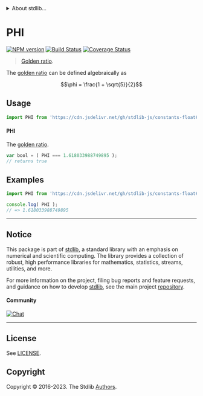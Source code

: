 <!--

@license Apache-2.0

Copyright (c) 2018 The Stdlib Authors.

Licensed under the Apache License, Version 2.0 (the "License");
you may not use this file except in compliance with the License.
You may obtain a copy of the License at

   http://www.apache.org/licenses/LICENSE-2.0

Unless required by applicable law or agreed to in writing, software
distributed under the License is distributed on an "AS IS" BASIS,
WITHOUT WARRANTIES OR CONDITIONS OF ANY KIND, either express or implied.
See the License for the specific language governing permissions and
limitations under the License.

-->


<details>
  <summary>
    About stdlib...
  </summary>
  <p>We believe in a future in which the web is a preferred environment for numerical computation. To help realize this future, we've built stdlib. stdlib is a standard library, with an emphasis on numerical and scientific computation, written in JavaScript (and C) for execution in browsers and in Node.js.</p>
  <p>The library is fully decomposable, being architected in such a way that you can swap out and mix and match APIs and functionality to cater to your exact preferences and use cases.</p>
  <p>When you use stdlib, you can be absolutely certain that you are using the most thorough, rigorous, well-written, studied, documented, tested, measured, and high-quality code out there.</p>
  <p>To join us in bringing numerical computing to the web, get started by checking us out on <a href="https://github.com/stdlib-js/stdlib">GitHub</a>, and please consider <a href="https://opencollective.com/stdlib">financially supporting stdlib</a>. We greatly appreciate your continued support!</p>
</details>

# PHI

[![NPM version][npm-image]][npm-url] [![Build Status][test-image]][test-url] [![Coverage Status][coverage-image]][coverage-url] <!-- [![dependencies][dependencies-image]][dependencies-url] -->

> [Golden ratio][phi].

<section class="intro">

The [golden ratio][phi] can be defined algebraically as

<!-- <equation class="equation" label="eq:golden_ratio" align="center" raw="\phi = \frac{1 + \sqrt{5}}{2}" alt="Golden ratio"> -->

```math
\phi = \frac{1 + \sqrt{5}}{2}
```

<!-- <div class="equation" align="center" data-raw-text="\phi = \frac{1 + \sqrt{5}}{2}" data-equation="eq:golden_ratio">
    <img src="https://cdn.jsdelivr.net/gh/stdlib-js/stdlib@5d87cc7cb2c58aeb732872f89562d2c89571cc8a/lib/node_modules/@stdlib/constants/float64/phi/docs/img/equation_golden_ratio.svg" alt="Golden ratio">
    <br>
</div> -->

<!-- </equation> -->

</section>

<!-- /.intro -->



<section class="usage">

## Usage

```javascript
import PHI from 'https://cdn.jsdelivr.net/gh/stdlib-js/constants-float64-phi@v0.1.1-deno/mod.js';
```

#### PHI

The [golden ratio][phi-value].

```javascript
var bool = ( PHI === 1.618033988749895 );
// returns true
```

</section>

<!-- /.usage -->

<section class="examples">

## Examples

<!-- TODO: better example using Fibonacci(?) -->

<!-- eslint no-undef: "error" -->

```javascript
import PHI from 'https://cdn.jsdelivr.net/gh/stdlib-js/constants-float64-phi@v0.1.1-deno/mod.js';

console.log( PHI );
// => 1.618033988749895
```

</section>

<!-- /.examples -->

<!-- C interface documentation. -->



<!-- Section for related `stdlib` packages. Do not manually edit this section, as it is automatically populated. -->

<section class="related">

</section>

<!-- /.related -->

<!-- Section for all links. Make sure to keep an empty line after the `section` element and another before the `/section` close. -->


<section class="main-repo" >

* * *

## Notice

This package is part of [stdlib][stdlib], a standard library with an emphasis on numerical and scientific computing. The library provides a collection of robust, high performance libraries for mathematics, statistics, streams, utilities, and more.

For more information on the project, filing bug reports and feature requests, and guidance on how to develop [stdlib][stdlib], see the main project [repository][stdlib].

#### Community

[![Chat][chat-image]][chat-url]

---

## License

See [LICENSE][stdlib-license].


## Copyright

Copyright &copy; 2016-2023. The Stdlib [Authors][stdlib-authors].

</section>

<!-- /.stdlib -->

<!-- Section for all links. Make sure to keep an empty line after the `section` element and another before the `/section` close. -->

<section class="links">

[npm-image]: http://img.shields.io/npm/v/@stdlib/constants-float64-phi.svg
[npm-url]: https://npmjs.org/package/@stdlib/constants-float64-phi

[test-image]: https://github.com/stdlib-js/constants-float64-phi/actions/workflows/test.yml/badge.svg?branch=v0.1.1
[test-url]: https://github.com/stdlib-js/constants-float64-phi/actions/workflows/test.yml?query=branch:v0.1.1

[coverage-image]: https://img.shields.io/codecov/c/github/stdlib-js/constants-float64-phi/main.svg
[coverage-url]: https://codecov.io/github/stdlib-js/constants-float64-phi?branch=main

<!--

[dependencies-image]: https://img.shields.io/david/stdlib-js/constants-float64-phi.svg
[dependencies-url]: https://david-dm.org/stdlib-js/constants-float64-phi/main

-->

[chat-image]: https://img.shields.io/gitter/room/stdlib-js/stdlib.svg
[chat-url]: https://app.gitter.im/#/room/#stdlib-js_stdlib:gitter.im

[stdlib]: https://github.com/stdlib-js/stdlib

[stdlib-authors]: https://github.com/stdlib-js/stdlib/graphs/contributors

[umd]: https://github.com/umdjs/umd
[es-module]: https://developer.mozilla.org/en-US/docs/Web/JavaScript/Guide/Modules

[deno-url]: https://github.com/stdlib-js/constants-float64-phi/tree/deno
[umd-url]: https://github.com/stdlib-js/constants-float64-phi/tree/umd
[esm-url]: https://github.com/stdlib-js/constants-float64-phi/tree/esm
[branches-url]: https://github.com/stdlib-js/constants-float64-phi/blob/main/branches.md

[stdlib-license]: https://raw.githubusercontent.com/stdlib-js/constants-float64-phi/main/LICENSE

[phi]: https://en.wikipedia.org/wiki/Golden_ratio

[phi-value]: http://oeis.org/A001622

</section>

<!-- /.links -->

